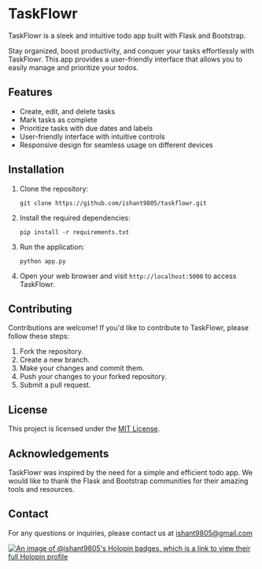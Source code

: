 # TaskFlowr

TaskFlowr is a sleek and intuitive todo app built with Flask and Bootstrap.

Stay organized, boost productivity, and conquer your tasks effortlessly with TaskFlowr. This app provides a user-friendly interface that allows you to easily manage and prioritize your todos.

## Features

- Create, edit, and delete tasks
- Mark tasks as complete
- Prioritize tasks with due dates and labels
- User-friendly interface with intuitive controls
- Responsive design for seamless usage on different devices

## Installation

1. Clone the repository:

   ```shell
   git clone https://github.com/ishant9805/taskflowr.git
   ```

2. Install the required dependencies:

   ```shell
   pip install -r requirements.txt
   ```

3. Run the application:

   ```shell
   python app.py
   ```

4. Open your web browser and visit `http://localhost:5000` to access TaskFlowr.

## Contributing

Contributions are welcome! If you'd like to contribute to TaskFlowr, please follow these steps:

1. Fork the repository.
2. Create a new branch.
3. Make your changes and commit them.
4. Push your changes to your forked repository.
5. Submit a pull request.

## License

This project is licensed under the [MIT License](LICENSE).

## Acknowledgements

TaskFlowr was inspired by the need for a simple and efficient todo app. We would like to thank the Flask and Bootstrap communities for their amazing tools and resources.

## Contact

For any questions or inquiries, please contact us at [ishant9805@gmail.com](ishant9805@gmail.com)

[![An image of @ishant9805's Holopin badges, which is a link to view their full Holopin profile](https://holopin.me/ishant9805)](https://holopin.io/@ishant9805)